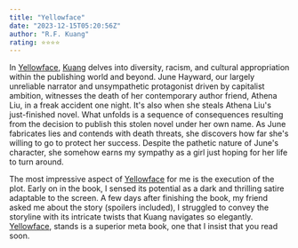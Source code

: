 ```yaml
---
title: "Yellowface"
date: "2023-12-15T05:20:56Z"
author: "R.F. Kuang"
rating: ⭐⭐⭐⭐
---
```

In <a href="https://www.goodreads.com/book/show/59357120-yellowface">Yellowface</a>, <a href="https://www.goodreads.com/author/show/16820001.R_F_Kuang">Kuang</a> delves into diversity, racism, and cultural appropriation within the publishing world and beyond. June Hayward, our largely unreliable narrator and unsympathetic protagonist driven by capitalist ambition, witnesses the death of her contemporary author friend, Athena Liu, in a freak accident one night. It's also when she steals Athena Liu's just-finished novel. What unfolds is a sequence of consequences resulting from the decision to publish this stolen novel under her own name. As June fabricates lies and contends with death threats, she discovers how far she's willing to go to protect her success. Despite the pathetic nature of June's character, she somehow earns my sympathy as a girl just hoping for her life to turn around.

The most impressive aspect of <a href="https://www.goodreads.com/book/show/59357120-yellowface">Yellowface</a> for me is the execution of the plot. Early on in the book, I sensed its potential as a dark and thrilling satire adaptable to the screen. A few days after finishing the book, my friend asked me about the story (spoilers included), I struggled to convey the storyline with its intricate twists that Kuang navigates so elegantly. <a href="https://www.goodreads.com/book/show/59357120-yellowface">Yellowface</a>, stands is a superior meta book, one that I insist that you read soon.
